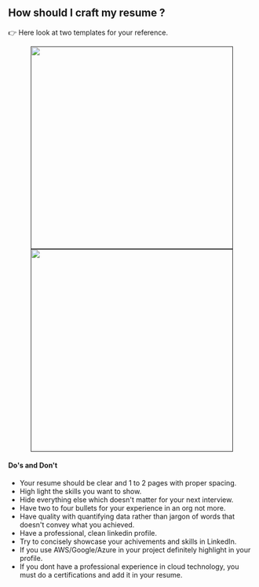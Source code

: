 ## How should I craft my resume ?

&#128073; Here look at two templates for your reference.

<div align="center">
  <a href="">
    <img src="https://github.com/sandipsahoo2k2/my/assets/5547869/b6475de1-1483-4144-ab80-831e3a6a8b02" width="412px"/>
  </a>
  <a href="">
    <img src="https://github.com/sandipsahoo2k2/my/assets/5547869/10dcf446-557e-4cc4-bb9b-f7a5d5b42cdf" width="412px"/> 
  </a>
</div>

#### Do's and Don't

* Your resume should be clear and 1 to 2 pages with proper spacing.
* High light the skills you want to show.
* Hide everything else which doesn't matter for your next interview.
* Have two to four bullets for your experience in an org not more.
* Have quality with quantifying data rather than jargon of words that doesn't convey what you achieved.
* Have a professional, clean linkedin profile.
* Try to concisely showcase your achivements and skills in LinkedIn.
* If you use AWS/Google/Azure in your project definitely highlight in your profile.
* If you dont have a professional experience in cloud technology, you must do a certifications and add it in your resume.
